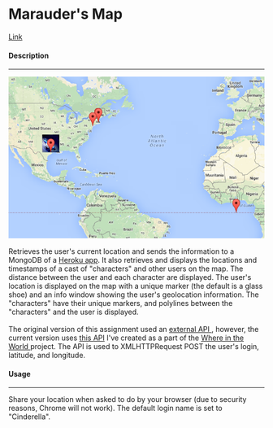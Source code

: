 <h1> Marauder's Map </h1>
<a href="http://ahakone.github.io/comp20-ahakone/mmap/"> Link </a>
<p></p>

<h4> Description </h4>
<hr>
<img src="readme-imgs/ref1.png" alt="mmap screenshot">
<p>
	Retrieves the user's current location and sends the information to a MongoDB of a <a href="http://radiant-savannah-1624.herokuapp.com/">Heroku app</a>. It also retrieves and displays the locations and timestamps of a cast of "characters" and other users on the map. The distance between the user and each character are displayed.
	The user's location is displayed on the map with a unique marker (the default is a glass shoe) and an info window showing the user's geolocation information. 
	The "characters" have their unique markers, and polylines between the "characters" and the user is displayed. 
	<br><br>
	The original version of this assignment used an <a href="http://chickenofthesea.herokuapp.com/sendLocation"> external API </a>, however, the current version uses <a href="http://radiant-savannah-1624.herokuapp.com/sendLocation"> this API</a> I've created as a part of the <a href="https://github.com/ahakone/comp20-ahakone/tree/master/whereintheworld"> Where in the World </a> project. The API is used to XMLHTTPRequest POST the user's login, latitude, and longitude. 
</p>

<h4> Usage </h4>
<hr>
<p> 
	Share your location when asked to do by your browser (due to security reasons, Chrome will not work). The default login name is set to "Cinderella".
</p>


